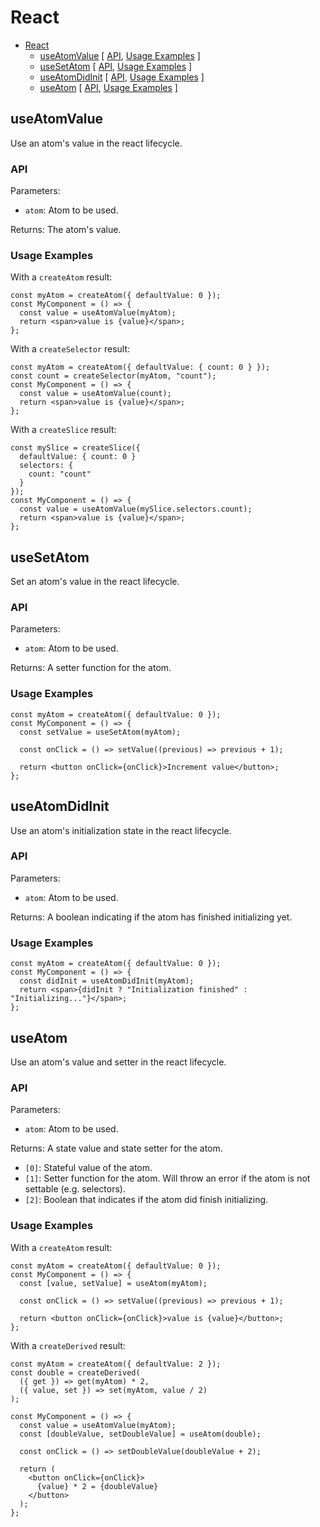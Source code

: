 # React

<!-- >> TOC >> -->

- [React](#react)
  - [useAtomValue](#useatomvalue) [ [API](#api), [Usage Examples](#usage-examples) ]
  - [useSetAtom](#usesetatom) [ [API](#api-1), [Usage Examples](#usage-examples-1) ]
  - [useAtomDidInit](#useatomdidinit) [ [API](#api-2), [Usage Examples](#usage-examples-2) ]
  - [useAtom](#useatom) [ [API](#api-3), [Usage Examples](#usage-examples-3) ]
  <!-- << TOC << -->

## useAtomValue

Use an atom's value in the react lifecycle.

### API

Parameters:

- `atom`: Atom to be used.

Returns: The atom's value.

### Usage Examples

With a `createAtom` result:

```tsx
const myAtom = createAtom({ defaultValue: 0 });
const MyComponent = () => {
  const value = useAtomValue(myAtom);
  return <span>value is {value}</span>;
};
```

With a `createSelector` result:

```tsx
const myAtom = createAtom({ defaultValue: { count: 0 } });
const count = createSelector(myAtom, "count");
const MyComponent = () => {
  const value = useAtomValue(count);
  return <span>value is {value}</span>;
};
```

With a `createSlice` result:

```tsx
const mySlice = createSlice({
  defaultValue: { count: 0 }
  selectors: {
    count: "count"
  }
});
const MyComponent = () => {
  const value = useAtomValue(mySlice.selectors.count);
  return <span>value is {value}</span>;
};
```

## useSetAtom

Set an atom's value in the react lifecycle.

### API

Parameters:

- `atom`: Atom to be used.

Returns: A setter function for the atom.

### Usage Examples

```tsx
const myAtom = createAtom({ defaultValue: 0 });
const MyComponent = () => {
  const setValue = useSetAtom(myAtom);

  const onClick = () => setValue((previous) => previous + 1);

  return <button onClick={onClick}>Increment value</button>;
};
```

## useAtomDidInit

Use an atom's initialization state in the react lifecycle.

### API

Parameters:

- `atom`: Atom to be used.

Returns: A boolean indicating if the atom has finished initializing yet.

### Usage Examples

```tsx
const myAtom = createAtom({ defaultValue: 0 });
const MyComponent = () => {
  const didInit = useAtomDidInit(myAtom);
  return <span>{didInit ? "Initialization finished" : "Initializing..."}</span>;
};
```

## useAtom

Use an atom's value and setter in the react lifecycle.

### API

Parameters:

- `atom`: Atom to be used.

Returns: A state value and state setter for the atom.

- `[0]`: Stateful value of the atom.
- `[1]`: Setter function for the atom. Will throw an error if the atom is not settable (e.g. selectors).
- `[2]`: Boolean that indicates if the atom did finish initializing.

### Usage Examples

With a `createAtom` result:

```tsx
const myAtom = createAtom({ defaultValue: 0 });
const MyComponent = () => {
  const [value, setValue] = useAtom(myAtom);

  const onClick = () => setValue((previous) => previous + 1);

  return <button onClick={onClick}>value is {value}</button>;
};
```

With a `createDerived` result:

```tsx
const myAtom = createAtom({ defaultValue: 2 });
const double = createDerived(
  ({ get }) => get(myAtom) * 2,
  ({ value, set }) => set(myAtom, value / 2)
);

const MyComponent = () => {
  const value = useAtomValue(myAtom);
  const [doubleValue, setDoubleValue] = useAtom(double);

  const onClick = () => setDoubleValue(doubleValue + 2);

  return (
    <button onClick={onClick}>
      {value} * 2 = {doubleValue}
    </button>
  );
};
```
